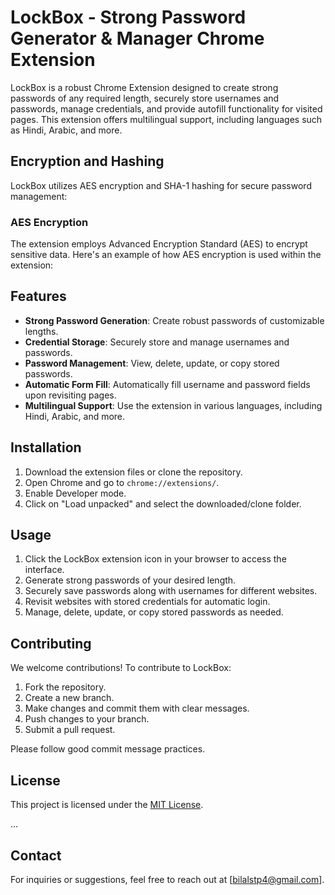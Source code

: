 # LockBox - Strong Password Generator & Manager Chrome Extension

LockBox is a robust Chrome Extension designed to create strong passwords of any required length, securely store usernames and passwords, manage credentials, and provide autofill functionality for visited pages. This extension offers multilingual support, including languages such as Hindi, Arabic, and more.

## Encryption and Hashing

LockBox utilizes AES encryption and SHA-1 hashing for secure password management:

### AES Encryption

The extension employs Advanced Encryption Standard (AES) to encrypt sensitive data. Here's an example of how AES encryption is used within the extension:


## Features

- **Strong Password Generation**: Create robust passwords of customizable lengths.
- **Credential Storage**: Securely store and manage usernames and passwords.
- **Password Management**: View, delete, update, or copy stored passwords.
- **Automatic Form Fill**: Automatically fill username and password fields upon revisiting pages.
- **Multilingual Support**: Use the extension in various languages, including Hindi, Arabic, and more.

## Installation

1. Download the extension files or clone the repository.
2. Open Chrome and go to `chrome://extensions/`.
3. Enable Developer mode.
4. Click on "Load unpacked" and select the downloaded/clone folder.

## Usage

1. Click the LockBox extension icon in your browser to access the interface.
2. Generate strong passwords of your desired length.
3. Securely save passwords along with usernames for different websites.
4. Revisit websites with stored credentials for automatic login.
5. Manage, delete, update, or copy stored passwords as needed.

## Contributing

We welcome contributions! To contribute to LockBox:

1. Fork the repository.
2. Create a new branch.
3. Make changes and commit them with clear messages.
4. Push changes to your branch.
5. Submit a pull request.

Please follow good commit message practices.

## License

This project is licensed under the [MIT License](LICENSE).


...




## Contact

For inquiries or suggestions, feel free to reach out at [bilalstp4@gmail.com].
